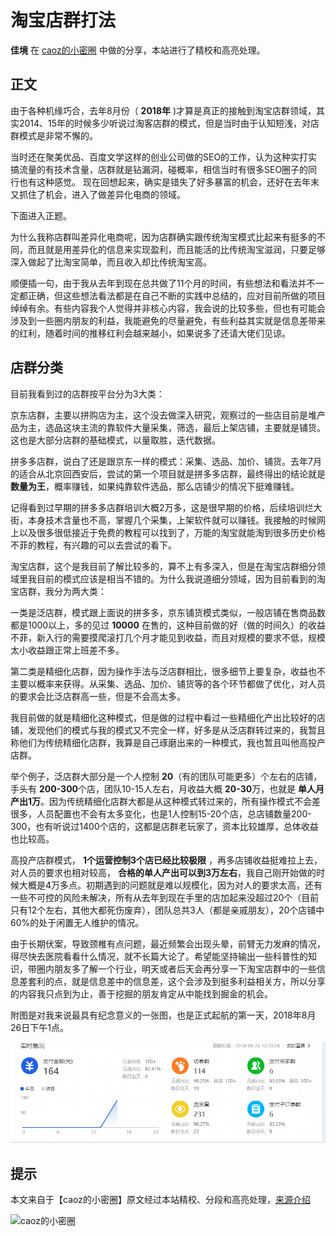 <!-- toc -->
# 淘宝店群打法

**佳境** 在 [caoz的小密圈](../README.md) 中做的分享，本站进行了精校和高亮处理。

## 正文

由于各种机缘巧合，去年8月份（ **2018年** )才算是真正的接触到淘宝店群领域，其实2014、15年的时候多少听说过淘客店群的模式，但是当时由于认知短浅，对店群模式是非常不懈的。

当时还在聚美优品、百度文学这样的创业公司做的SEO的工作，认为这种实打实搞流量的有技术含量，店群就是钻漏洞，碰概率，相信当时有很多SEO圈子的同行也有这种感觉。 现在回想起来，确实是错失了好多暴富的机会，还好在去年末又抓住了机会，进入了做差异化电商的领域。

下面进入正题。

为什么我称店群叫差异化电商呢，因为店群确实跟传统淘宝模式比起来有挺多的不同，而且就是用差异化的信息来实现盈利，而且能活的比传统淘宝滋润，只要足够深入做起了比淘宝简单，而且收入却比传统淘宝高。

顺便插一句，由于我从去年到现在总共做了11个月的时间，有些想法和看法并不一定都正确，但这些想法看法都是在自己不断的实践中总结的，应对目前所做的项目绰绰有余。有些内容我个人觉得并非核心内容，我会说的比较多些，但也有可能会涉及到一些圈内朋友的利益，我能避免的尽量避免，有些利益其实就是信息差带来的红利，随着时间的推移红利会越来越小，如果说多了还请大佬们见谅。


## 店群分类

目前我看到过的店群按平台分为3大类：

京东店群，主要以拼购店为主，这个没去做深入研究，观察过的一些店目前是堆产品为主，选品这块主流的靠软件大量采集，筛选，最后上架店铺，主要就是铺货。这也是大部分店群的基础模式，以量取胜，迭代数据。

拼多多店群，说白了还是跟京东一样的模式：采集、选品、加价、铺货。去年7月的适合从北京回西安后，尝试的第一个项目就是拼多多店群，最终得出的结论就是 **数量为王**，概率赚钱，如果纯靠软件选品，那么店铺少的情况下挺难赚钱。

记得看到过早期的拼多多店群培训大概2万多，这是很早期的价格，后续培训烂大街，本身技术含量也不高，掌握几个采集，上架软件就可以赚钱。我接触的时候网上以及很多很低接近于免费的教程可以找到了，万能的淘宝就能淘到很多历史价格不菲的教程，有兴趣的可以去尝试的看下。

淘宝店群，这个是我目前了解比较多的，算不上有多深入，但是在淘宝店群细分领域里我目前的模式应该是相当不错的。为什么我说道细分领域，因为目前看到的淘宝店群，我分为两大类：

一类是泛店群，模式跟上面说的拼多多，京东铺货模式类似，一般店铺在售商品数都是1000以上，多的见过 **10000** 在售的，这种目前做的好（做的时间久）的收益不菲，新入行的需要摸爬滚打几个月才能见到收益，而且对规模的要求不低，规模太小收益跟正常上班差不多。

第二类是精细化店群，因为操作手法与泛店群相比，很多细节上要复杂，收益也不主要以概率来获得。从采集、选品、加价、铺货等的各个环节都做了优化，对人员的要求会比泛店群高一些，但是不会高太多。

我目前做的就是精细化这种模式，但是做的过程中看过一些精细化产出比较好的店铺，发现他们的模式与我的模式又不完全一样，好多是从泛店群转过来的，我暂且称他们为传统精细化店群，我算是自己琢磨出来的一种模式，我也暂且叫他高投产店群。

举个例子，泛店群大部分是一个人控制 **20**（有的团队可能更多）个左右的店铺，手头有 **200-300**个店，团队10-15人左右，月收益大概 **20-30**万，也就是 **单人月产出1万**。因为传统精细化店群大都是从这种模式转过来的，所有操作模式不会差很多，人员配置也不会有太多变化，也是1人控制15-20个店，总店铺数量200-300，也有听说过1400个店的，这都是店群老玩家了，资本比较雄厚，总体收益也比较高。

高投产店群模式， **1个运营控制3个店已经比较极限** ，再多店铺收益挺难拉上去，对人员的要求也相对较高， **合格的单人产出可以到3万左右**，我自己刚开始做的时候大概是4万多点。初期遇到的问题就是难以规模化，因为对人的要求太高，还有一些不可控的风险未解决，所有从去年到现在手里的店加起来没超过20个（目前只有12个左右，其他大都死伤废弃），团队总共3人（都是亲戚朋友），20个店铺中60%的处于闲置无人维护的情况。

由于长期伏案，导致颈椎有点问题，最近频繁会出现头晕，前臂无力发麻的情况，得尽快去医院看看什么情况，就不长篇大论了。希望能坚持输出一些科普性的知识，带圈内朋友多了解一个行业，明天或者后天会再分享一下淘宝店群中的一些信息差套利的点，就是信息差中的信息差，这个会涉及到挺多利益相关方，所以分享的内容我只点到为止，善于挖掘的朋友肯定从中能找到掘金的机会。 

附图是对我来说最具有纪念意义的一张图，也是正式起航的第一天，2018年8月26日下午1点。

![淘宝店群收益](../img/shop/taobao-group-1.png)

## 提示

本文来自于【caoz的小密圈】原文经过本站精校、分段和高亮处理，[来源介绍](../README.md)

![caoz的小密圈](https://www.lijiaocn.com/img/xiaomiquan-caoz.png)

